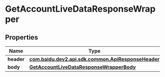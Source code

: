 

# GetAccountLiveDataResponseWrapper


## Properties

Name | Type | Description | Notes
------------ | ------------- | ------------- | -------------
**header** | [**com.baidu.dev2.api.sdk.common.ApiResponseHeader**](com.baidu.dev2.api.sdk.common.ApiResponseHeader.md) |  |  [optional]
**body** | [**GetAccountLiveDataResponseWrapperBody**](GetAccountLiveDataResponseWrapperBody.md) |  |  [optional]



